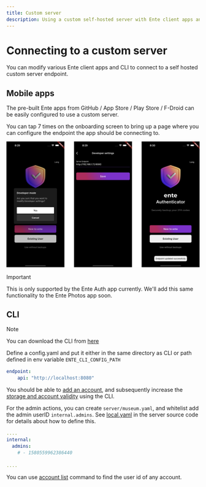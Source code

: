 ```yaml
---
title: Custom server
description: Using a custom self-hosted server with Ente client apps and CLI
---
```


# Connecting to a custom server

You can modify various Ente client apps and CLI to connect to a self hosted
custom server endpoint.

## Mobile apps

The pre-built Ente apps from GitHub / App Store / Play Store / F-Droid can be
easily configured to use a custom server.

You can tap 7 times on the onboarding screen to bring up a page where you can
configure the endpoint the app should be connecting to.

![Setting a custom server on the onboarding screen](custom-server.png)

> [!IMPORTANT]
>
> This is only supported by the Ente Auth app currently. We'll add this same
> functionality to the Ente Photos app soon.

## CLI

> [!NOTE]
>
> You can download the CLI from
> [here](https://github.com/ente-io/ente/releases?q=tag%3Acli-v0)

Define a config.yaml and put it either in the same directory as CLI or path
defined in env variable `ENTE_CLI_CONFIG_PATH`

```yaml
endpoint:
    api: "http://localhost:8080"
```

You should be able to [add an
account](https://github.com/ente-io/ente/blob/main/cli/docs/generated/ente_account_add.md),
and subsequently increase the [storage and account
validity](https://github.com/ente-io/ente/blob/main/cli/docs/generated/ente_admin_update-subscription.md)
using the CLI.

For the admin actions, you can create `server/museum.yaml`, and whitelist add
the admin userID `internal.admins`. See
[local.yaml](https://github.com/ente-io/ente/blob/main/server/configurations/local.yaml#L211C1-L232C1)
in the server source code for details about how to define this.

```yaml
....
internal:
  admins:
    # - 1580559962386440

....
```

You can use
[account list](https://github.com/ente-io/ente/blob/main/cli/docs/generated/ente_account_list.md)
command to find the user id of any account.
